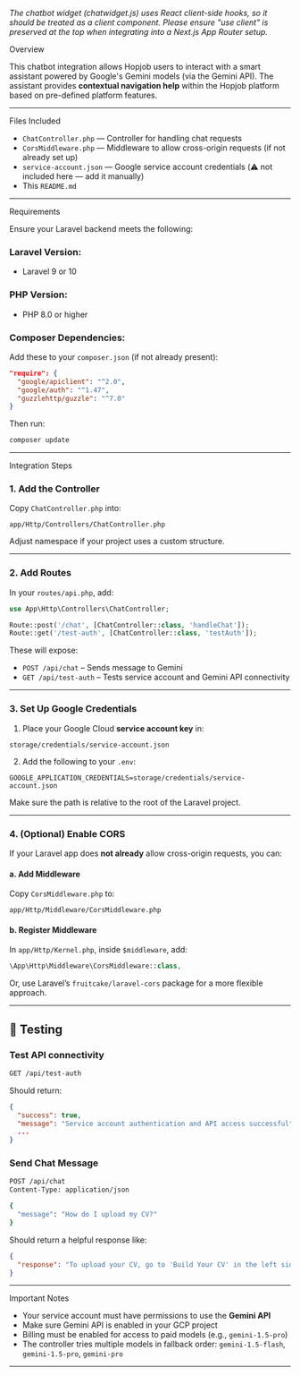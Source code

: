 *The chatbot widget (chatwidget.js) uses React client-side hooks, so it should be treated as a client component. Please ensure "use client" is preserved at the top when integrating into a Next.js App Router setup.*

 Overview

This chatbot integration allows Hopjob users to interact with a smart assistant powered by Google's Gemini models (via the Gemini API). The assistant provides **contextual navigation help** within the Hopjob platform based on pre-defined platform features.

---

 Files Included

* `ChatController.php` — Controller for handling chat requests
* `CorsMiddleware.php` — Middleware to allow cross-origin requests (if not already set up)
* `service-account.json` — Google service account credentials (⚠️ not included here — add it manually)
* This `README.md`

---

 Requirements

Ensure your Laravel backend meets the following:

### Laravel Version:

* Laravel 9 or 10

### PHP Version:

* PHP 8.0 or higher

### Composer Dependencies:

Add these to your `composer.json` (if not already present):

```json
"require": {
  "google/apiclient": "^2.0",
  "google/auth": "^1.47",
  "guzzlehttp/guzzle": "^7.0"
}
```

Then run:

```bash
composer update
```

---

 Integration Steps

### 1. Add the Controller

Copy `ChatController.php` into:

```
app/Http/Controllers/ChatController.php
```

Adjust namespace if your project uses a custom structure.

---

### 2. Add Routes

In your `routes/api.php`, add:

```php
use App\Http\Controllers\ChatController;

Route::post('/chat', [ChatController::class, 'handleChat']);
Route::get('/test-auth', [ChatController::class, 'testAuth']);
```

These will expose:

* `POST /api/chat` – Sends message to Gemini
* `GET /api/test-auth` – Tests service account and Gemini API connectivity

---

### 3. Set Up Google Credentials

1. Place your Google Cloud **service account key** in:

```
storage/credentials/service-account.json
```

2. Add the following to your `.env`:

```env
GOOGLE_APPLICATION_CREDENTIALS=storage/credentials/service-account.json
```

Make sure the path is relative to the root of the Laravel project.

---

### 4. (Optional) Enable CORS

If your Laravel app does **not already** allow cross-origin requests, you can:

#### a. Add Middleware

Copy `CorsMiddleware.php` to:

```
app/Http/Middleware/CorsMiddleware.php
```

#### b. Register Middleware

In `app/Http/Kernel.php`, inside `$middleware`, add:

```php
\App\Http\Middleware\CorsMiddleware::class,
```

Or, use Laravel’s `fruitcake/laravel-cors` package for a more flexible approach.

---

## 🧪 Testing

### Test API connectivity

```bash
GET /api/test-auth
```

Should return:

```json
{
  "success": true,
  "message": "Service account authentication and API access successful",
  ...
}
```

### Send Chat Message

```bash
POST /api/chat
Content-Type: application/json

{
  "message": "How do I upload my CV?"
}
```

Should return a helpful response like:

```json
{
  "response": "To upload your CV, go to 'Build Your CV' in the left sidebar..."
}
```

---

 Important Notes

* Your service account must have permissions to use the **Gemini API**
* Make sure Gemini API is enabled in your GCP project
* Billing must be enabled for access to paid models (e.g., `gemini-1.5-pro`)
* The controller tries multiple models in fallback order: `gemini-1.5-flash`, `gemini-1.5-pro`, `gemini-pro`

---




